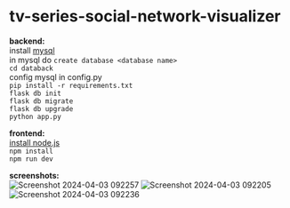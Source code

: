 # tv-series-social-network-visualizer

**backend:**<br>
install [mysql](https://www.mysql.com/)<br>
in mysql do `create database <database name>`<br>
`cd databack`<br>
config mysql in config.py<br>
`pip install -r requirements.txt`<br>
`flask db init`<br>
`flask db migrate`<br>
`flask db upgrade`<br>
`python app.py`<br>

**frontend:**<br>
[install node.js](https://nodejs.org/en/learn/getting-started/how-to-install-nodejs)<br>
`npm install`<br>
`npm run dev`<br>

**screenshots:**<br>
![Screenshot 2024-04-03 092257](https://github.com/angushushu/tv-social-network-viz/assets/23127549/5ed087a8-444f-4625-a8a7-687bf81b929a)
![Screenshot 2024-04-03 092205](https://github.com/angushushu/tv-social-network-viz/assets/23127549/87632bce-c7fc-409e-a0a0-2c41a1b27d66)
![Screenshot 2024-04-03 092236](https://github.com/angushushu/tv-social-network-viz/assets/23127549/1d44b989-32de-4be4-9264-157657cfe745)
